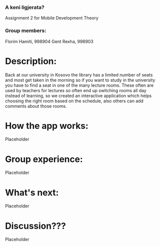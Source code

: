 ### A keni ligjerata?
Assignment 2 for Mobile Development Theory

### Group members:
Florim Hamiti, 998904
Gent Rexha, 998903

# Description:
Back at our university in Kosovo the library has a limited number of seats and most
get taken in the morning so if you want to study in the university you have to find a seat in
one of the many lecture rooms. These often are used by teachers for lectures so often end up
switching rooms all day instead of learning, so we created an interactive application which helps
choosing the right room based on the schedule, also others can add comments about those rooms.

# How the app works:
Placeholder

# Group experience:
Placeholder

# What's next:
Placeholder

# Discussion???
Placeholder
